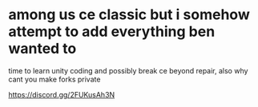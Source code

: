 # among us ce classic but i somehow attempt to add everything ben wanted to
time to learn unity coding and possibly break ce beyond repair,
also why cant you make forks private

https://discord.gg/2FUKusAh3N
